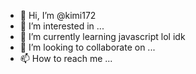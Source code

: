 - 👋 Hi, I’m @kimi172
- 👀 I’m interested in ...
- 🌱 I’m currently learning javascript lol idk
- 💞️ I’m looking to collaborate on ...
- 📫 How to reach me ...

<!---
kimi172/kimi172 is a ✨ special ✨ repository because its `README.md` (this file) appears on your GitHub profile.
You can click the Preview link to take a look at your changes.
--->
